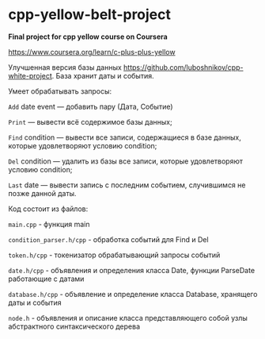 # cpp-yellow-belt-project
**Final project for cpp yellow course on Coursera**

https://www.coursera.org/learn/c-plus-plus-yellow

Улучшенная версия базы данных https://github.com/luboshnikov/cpp-white-project. База хранит даты и события. 

Умеет обрабатывать запросы:

`Add` date event — добавить пару (Дата, Событие)

`Print` — вывести всё содержимое базы данных;

`Find` condition — вывести все записи, содержащиеся в базе данных, которые удовлетворяют условию condition;

`Del` condition — удалить из базы все записи, которые удовлетворяют условию condition;

`Last` date — вывести запись с последним событием, случившимся не позже данной даты.

Код состоит из файлов:

`main.cpp` - функция main

`condition_parser.h/cpp` - обработка событий для Find и Del

`token.h/cpp` - токенизатор обрабатывающий запросы событий

`date.h/cpp` - объявления и определения класса Date, функции ParseDate работающие с датами

`database.h/cpp` - объявление и определение класса Database, хранящего даты и события

`node.h` - объявления и описание класса представляющего собой узлы абстрактного синтаксического дерева
